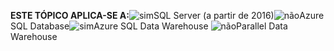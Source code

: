 <Token>**ESTE TÓPICO APLICA-SE A:**![sim](media/yes.png)SQL Server (a partir de 2016)![não](media/no.png)Azure SQL Database![sim](media/yes.png)Azure SQL Data Warehouse ![não](media/no.png)Parallel Data Warehouse </Token>

